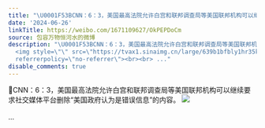 ```yaml
---
title: "\U0001F53BCNN：6：3，美国最高法院允许白宫和联邦调查局等美国联邦机构可以继续要求社交媒体平台删除“美国政府认为是错误信息”的内容。 [图片]"
date: '2024-06-26'
linkTitle: https://weibo.com/1671109627/OkPEPDoCm
source: 包容万物恒河水的微博
description: "\U0001F53BCNN：6：3，美国最高法院允许白宫和联邦调查局等美国联邦机构可以继续要求社交媒体平台删除“美国政府认为是错误信息”的内容。
  <img style=\"\" src=\"https://tvax1.sinaimg.cn/large/639b1bfbly1hr35k27qihj20p10rswzj.jpg\"
  referrerpolicy=\"no-referrer\"><br><br> ..."
disable_comments: true
---
```

🔻CNN：6：3，美国最高法院允许白宫和联邦调查局等美国联邦机构可以继续要求社交媒体平台删除“美国政府认为是错误信息”的内容。 <img style="" src="https://tvax1.sinaimg.cn/large/639b1bfbly1hr35k27qihj20p10rswzj.jpg" referrerpolicy="no-referrer"><br><br> ...